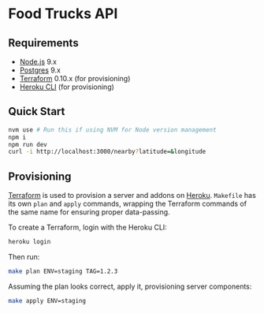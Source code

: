 # Food Trucks API

## Requirements

* [Node.js](https://nodejs.org) 9.x
* [Postgres](https://www.postgresql.org/) 9.x
* [Terraform](https://www.terraform.io/) 0.10.x (for provisioning)
* [Heroku CLI](https://devcenter.heroku.com/articles/heroku-cli) (for provisioning)

## Quick Start

```sh
nvm use # Run this if using NVM for Node version management
npm i
npm run dev
curl -i http://localhost:3000/nearby?latitude=&longitude
```

## Provisioning

[Terraform](https://www.terraform.io/) is used to provision a server and addons on [Heroku](https://www.heroku.com). `Makefile` has its own `plan` and `apply` commands, wrapping the Terraform commands of the same name for ensuring proper data-passing.

To create a Terraform, login with the Heroku CLI:

```sh
heroku login
```

Then run:

```sh
make plan ENV=staging TAG=1.2.3
```

Assuming the plan looks correct, apply it, provisioning server components:

```sh
make apply ENV=staging
```

